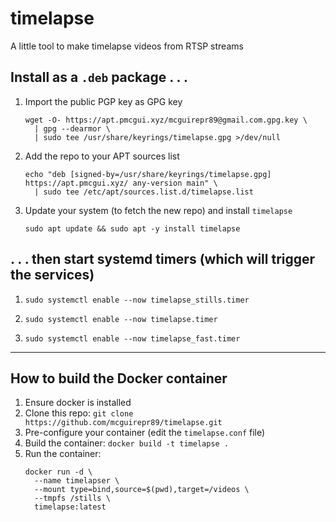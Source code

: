 # timelapse
A little tool to make timelapse videos from RTSP streams

## Install as a `.deb` package . . .
1. Import the public PGP key as GPG key
   ```
   wget -O- https://apt.pmcgui.xyz/mcguirepr89@gmail.com.gpg.key \
     | gpg --dearmor \
     | sudo tee /usr/share/keyrings/timelapse.gpg >/dev/null
   ```
1. Add the repo to your APT sources list
   ```
   echo "deb [signed-by=/usr/share/keyrings/timelapse.gpg] https://apt.pmcgui.xyz/ any-version main" \
     | sudo tee /etc/apt/sources.list.d/timelapse.list
   ```
1. Update your system (to fetch the new repo) and install `timelapse`
   ```
   sudo apt update && sudo apt -y install timelapse
   ```

## . . . then start systemd timers (which will trigger the services)
1. ```
   sudo systemctl enable --now timelapse_stills.timer
   ```
1. ```
   sudo systemctl enable --now timelapse.timer
   ```
1. ```
   sudo systemctl enable --now timelapse_fast.timer
   ```
   
---

## How to build the Docker container

1. Ensure docker is installed
1. Clone this repo: `git clone https://github.com/mcguirepr89/timelapse.git`
1. Pre-configure your container (edit the `timelapse.conf` file)
1. Build the container: `docker build -t timelapse .`
1. Run the container:
   ```
   docker run -d \
     --name timelapser \
     --mount type=bind,source=$(pwd),target=/videos \
     --tmpfs /stills \
     timelapse:latest
   ```
